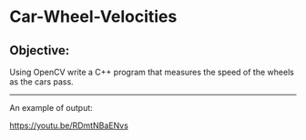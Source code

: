 # Car-Wheel-Velocities

Objective:
---------------
Using OpenCV write a C++ program that measures the speed of the wheels as the cars pass.

---------------

An example of output:

https://youtu.be/RDmtNBaENvs








